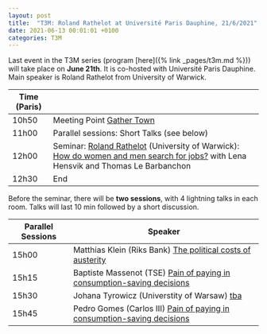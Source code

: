 ```yaml
---
layout: post
title:  "T3M: Roland Rathelot at Université Paris Dauphine, 21/6/2021"
date: 2021-06-13 00:01:01 +0100
categories: T3M
---
```



Last event in the T3M series (program [here]({% link _pages/t3m.md %})) will take place on __June  21th__. It is co-hosted with Université Paris Dauphine. Main speaker is Roland Rathelot from University of Warwick.


| Time (Paris) |                                                                                |
| ------------ | ------------------------------------------------------------------------------ |
| 10h50        | Meeting Point [Gather Town](https://gt.t2m.network)                            |
| 11h00        | Parallel sessions: Short Talks (see below)                                     |
| 12h00        | Seminar: [Roland Rathelot](http://rolandrathelot.com/) (University of Warwick): <u>How do women and men search for jobs?</u> with Lena Hensvik and Thomas Le Barbanchon  |
| 12h30        | End                                                                            |
 
Before the seminar, there will be __two sessions__, with 4 lightning talks in each room. Talks will last 10 min followed by a short discussion.

| Parallel Sessions | Speaker                                                                            |
| ----------------- | ---------------------------------------------------------------------------------- |
| 15h00             | Matthias Klein (Riks Bank) <u>The political costs of austerity</u>                 |
| 15h15             | Baptiste Massenot (TSE) <u>Pain of paying in consumption-saving decisions</u>      |
| 15h30             | Johana Tyrowicz (Universtity of Warsaw) <u>tba</u>                                 |
| 15h45             | Pedro Gomes (Carlos III)     <u>Pain of paying in consumption-saving decisions</u> |

